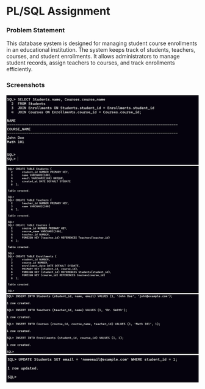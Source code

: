 # PL/SQL Assignment

### Problem Statement
This database system is designed for managing student course enrollments in an educational institution. The system keeps track of students, teachers, courses, and student enrollments. It allows administrators to manage student records, assign teachers to courses, and track enrollments efficiently.

### Screenshots

![Screenshot](screen1.png.jpg)
![Screenshot](screen2.png.jpg)
![Screenshot](screen3.png.jpg)
![Screenshot](screen4.png.jpg)

